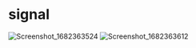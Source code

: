# signal

![Screenshot_1682363524](https://user-images.githubusercontent.com/125268240/234097785-3cce1e60-0357-4c8c-82b4-a14239698efd.png)
![Screenshot_1682363612](https://user-images.githubusercontent.com/125268240/234097796-6f045d56-b1aa-44bb-be26-430ae446600b.png)
